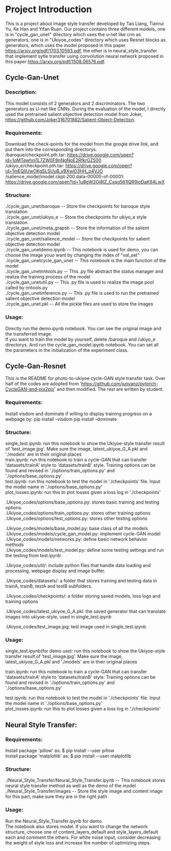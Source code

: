 # Project Introduction
This is a project about image style transfer developed by Tao Liang, Tianrui Yu, Ke Han and Yifan Ruan. Our project contains three different models, one is in "cycle_gan_unet" directory which uses the u-net like cnn as generators, one is in "Ukiyoe_codes" directory which uses Resnet blocks as generators, which uses the model proposed in this paper https://arxiv.org/pdf/1703.10593.pdf, the other is in neural_style_transfer that implement sytle transfer using convolution neural network proposed in this paper https://arxiv.org/pdf/1508.06576.pdf.

## Cycle-Gan-Unet
### Description:
This model consists of 2 generators and 2 discriminators. The two generators as U-net like CNNs. During the evaluation of the model, I directly used the pretrained salient objective detection model from Joker, https://github.com/Joker316701882/Salient-Object-Detection.
### Requirements:
Download the check-points for the model from the google drive link, and put them into the corresponding directorys.<br/>
/baroque/checkpoint.pth.tar: https://drive.google.com/open?id=1oMTewhni1L7ZW0F9nNgNoE2RfkrGZ500<br/>
/ukiyo_e/checkpoint.pth.tar: https://drive.google.com/open?id=1mEQliUwOKgSLSUuB_vBXwl03HH_p4VJO<br/>
/salience_model/model.ckpt-200.data-00000-of-00001: https://drive.google.com/open?id=1u8gW2Oj8lZ_Cxqg561lQR9ioDaK64LwX<br/>

### Structure:
./cycle_gan_unet/baroque                         -- Store the checkpoints for baroque style translation<br/>
./cycle_gan_unet/ukiyo_e                             -- Store the checkpoints for ukiyo_e style translation<br/>
./cycle_gan_unet/meta_grapsh                         -- Store the information of the salient objective detection model<br/>
./cycle_gan_unet/salience_model                      -- Store the checkpoints for salient objective detection model<br/>
./cycle_gan_unetdemo.ipynb                           -- This notebook is used for demo, you can choose the image youo want by changing the index of "val_set"<br/>
./cycle_gan_unetcycle_gan_unet                       -- This notebook is the main function of the model<br/>
./cycle_gan_unetnntools.py                           -- This .py file abstract the status manager and realize the training process of the model<br/>
./cycle_gan_unetutil.py                              -- This .py file is used to realize the image pool called by nntools.py<br/>
./cycle_gan_unetinference.py                         -- This .py file is used to run the pretrained salient objective detection model<br/>
./cycle_gan_unet.pkl                                 -- All the pickle files are used to store the images<br/>

### Usage:
Directly run the demo.ipynb notebook. You can see the original image and the transferred image.<br/>
If you want to train the model by yourself, delete /baroque and /ukiyo_e directorys. And run the cycle_gan_model.ipynb notebook. You can set all the parameters in the initialization of the experiment class.

## Cycle-Gan-Resnet 
This is the README for photo-to-ukiyoe cycle-GAN style transfer task. Over half of the codes are adopted from 'https://github.com/junyanz/pytorch-CycleGAN-and-pix2pix' and then modified. The rest are written by student. 

### Requirements:
Install visdom and dominate if willing to display training progress on a webpage by:
    pip install -visdom
    pip install -dominate

### Structure:
single_test.ipynb:   run this notebook to show the Ukiyoe-style transfer result of 'test_image.jpg'. Make sure the image, latest_ukiyoe_G_A.pkl and './models' are in their original places<br/>
train.ipynb:  run this notebook to train a cycle-GAN that can transfer 'datasets/trainA' style to 'datasets/trainB' style. Training options can be found and revised in './options/train_options.py' and './options/base_options.py'<br/>
test.ipynb:  run this notebook to test the model in './checkpoints' file. Input the model name in './options/base_options.py'<br/>
plot_losses.ipynb:   run this to plot losses given a loss log in './checkpoints'<br/>

.Ukiyoe_codes/options/base_options.py:   stores basic training and testing options.<br/>
.Ukiyoe_codes/options/train_options.py:   stores other training options<br/>
.Ukiyoe_codes/options/test_options.py:   stores other testing options<br/>

.Ukiyoe_codes/models/base_model.py:   base class of all the models<br/>
.Ukiyoe_codes/models/cycle_gan_model.py:   implement cycle-GAN model<br/>
.Ukiyoe_codes/models/networks.py:   define basic network behavior methods<br/>
.Ukiyoe_codes/models/test_model.py:   define some testing settings and run the testing from test.ipynb<br/>

.Ukiyoe_codes/util/:   include python files that handle data loading and processing, webpage display and image buffer.<br/>

.Ukiyoe_codes/datasets/:   a folder that stores training and testing data in trainA, trainB, testA and testB subfolders.<br/>

.Ukiyoe_codes/checkpoints/:   a folder storing saved models, loss logs and training options<br/>

.Ukiyoe_codes/latest_ukiyoe_G_A.pkl: the saved generator that can translate images into ukiyoe-style, used in single_test.ipynb<br/>

.Ukiyoe_codes/test_image.jpg: test image used in single_test.ipynb<br/>

### Usage:
single_test.ipynb(for demo use):   run this notebook to show the Ukiyoe-style transfer result of 'test_image.jpg'. Make sure the image, latest_ukiyoe_G_A.pkl and './models' are in their original places<br/>

train.ipynb:  run this notebook to train a cycle-GAN that can transfer 'datasets/trainA' style to 'datasets/trainB' style. Training options can be found and revised in './options/train_options.py' and './options/base_options.py'<br/>

test.ipynb:  run this notebook to test the model in './checkpoints' file. Input the model name in './options/base_options.py'<br/>
plot_losses.ipynb:   run this to plot losses given a loss log in './checkpoints'<br/>



## Neural Style Transfer: 
### Requirements: 
Install package 'pillow' as: $ pip install --user pillow <br/>
Install package 'matplotlib' as: $ pip install --user matplotlib

### Structure:
./Neural_Style_Transfer/Neural_Style_Transfer.ipynb      -- This notebook stores neural style transfer method as well as the demo of the model<br/>
./Neural_Style_Transfer/images                          -- Store the style image and content image for this part, make sure they are in the right path

### Usage:
Run the Neural_Style_Transfer.ipynb for demo.<br/>
The notebook also stores model. If you want to change the network structure, choose one of content_layers_default and style_layers_default each and comment the others. For white noise input, consider decreasing the weight of style loss and increase the number of optimizing steps. 


